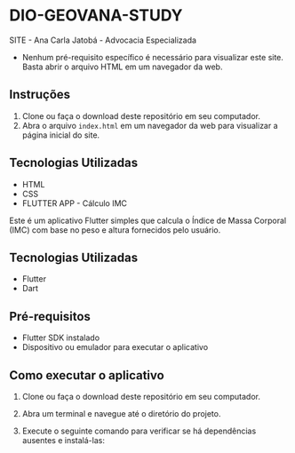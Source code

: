 # DIO-GEOVANA-STUDY
SITE - Ana Carla Jatobá - Advocacia Especializada

- Nenhum pré-requisito específico é necessário para visualizar este site. Basta abrir o arquivo HTML em um navegador da web.

## Instruções

1. Clone ou faça o download deste repositório em seu computador.
2. Abra o arquivo `index.html` em um navegador da web para visualizar a página inicial do site.

## Tecnologias Utilizadas

- HTML
- CSS
- 
  FLUTTER APP - Cálculo IMC

Este é um aplicativo Flutter simples que calcula o Índice de Massa Corporal (IMC) com base no peso e altura fornecidos pelo usuário.

## Tecnologias Utilizadas

- Flutter
- Dart

## Pré-requisitos

- Flutter SDK instalado
- Dispositivo ou emulador para executar o aplicativo

## Como executar o aplicativo

1. Clone ou faça o download deste repositório em seu computador.

2. Abra um terminal e navegue até o diretório do projeto.

3. Execute o seguinte comando para verificar se há dependências ausentes e instalá-las:
